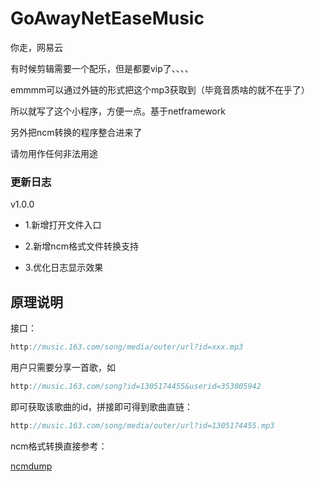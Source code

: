 # GoAwayNetEaseMusic
 你走，网易云

有时候剪辑需要一个配乐，但是都要vip了、、、、

emmmm可以通过外链的形式把这个mp3获取到（毕竟音质啥的就不在乎了）

所以就写了这个小程序，方便一点。基于netframework

另外把ncm转换的程序整合进来了





请勿用作任何非法用途

### 更新日志

v1.0.0

- 1.新增打开文件入口

- 2.新增ncm格式文件转换支持

- 3.优化日志显示效果

## 原理说明

接口：

```java
http://music.163.com/song/media/outer/url?id=xxx.mp3
```

用户只需要分享一首歌，如

```java
http://music.163.com/song?id=1305174455&userid=353005942
```

即可获取该歌曲的id，拼接即可得到歌曲直链：

```java
http://music.163.com/song/media/outer/url?id=1305174455.mp3
```



ncm格式转换直接参考：

[ncmdump](https://github.com/anonymous5l/ncmdump)